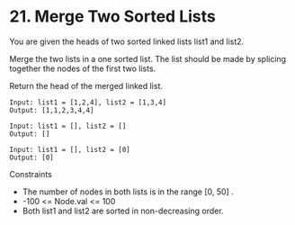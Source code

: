 # 21. Merge Two Sorted Lists

You are given the heads of two sorted linked lists list1 and list2.

Merge the two lists in a one sorted list. The list should be made by splicing together the nodes of the first two lists.

Return the head of the merged linked list.

```text
Input: list1 = [1,2,4], list2 = [1,3,4]
Output: [1,1,2,3,4,4]
```

```text
Input: list1 = [], list2 = []
Output: []
```

```text
Input: list1 = [], list2 = [0]
Output: [0]
```

Constraints

* The number of nodes in both lists is in the range [0, 50] .
* -100 <= Node.val <= 100
* Both list1 and list2 are sorted in non-decreasing order.

